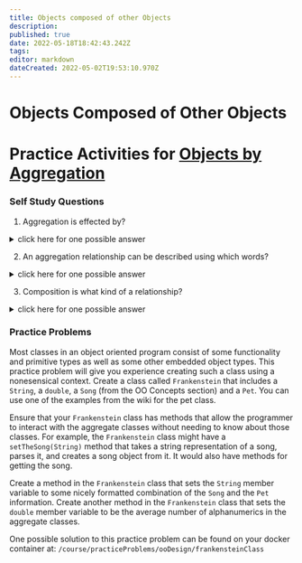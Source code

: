 ```yaml
---
title: Objects composed of other Objects
description: 
published: true
date: 2022-05-18T18:42:43.242Z
tags: 
editor: markdown
dateCreated: 2022-05-02T19:53:10.970Z
---
```


# Objects Composed of Other Objects

# Practice Activities for [Objects by Aggregation](/ooDesign/aggregation)



### Self Study Questions
1. Aggregation is effected by?
<details>
<summary>click here for one possible answer</summary>
  
Composing classes by using other classes as composite parts.
</details>

2. An aggregation relationship can be described using which  words?
<details>
<summary>click here for one possible answer</summary>
  
**has-a**. 
  Example: A `Car` **has-a** `Driver`.
</details>

3. Composition is what kind of a relationship?
<details>
<summary>click here for one possible answer</summary>
  
Composition is a relationship that persists.
</details>


### Practice Problems

Most classes in an object oriented program consist of some functionality and primitive types as well as some other embedded object types.   This practice problem will give you experience creating such a class using a nonesensical context.    Create a class called `Frankenstein` that includes a `String`, a `double`, a `Song` (from the OO Concepts section) and a `Pet`.  You can use one of the examples from the wiki for the pet class.

Ensure that your `Frankenstein` class has methods that allow the programmer to interact with the aggregate classes without needing to know about those classes.  For example, the `Frankenstein` class might have a `setTheSong(String)` method that takes a string representation of a song, parses it, and creates a song object from it.    It would also have methods for getting the song.     

Create a method in the `Frankenstein` class that sets the `String` member variable to some nicely formatted combination of the `Song` and the `Pet` information.   Create another method in the `Frankenstein` class that sets the `double` member variable to be the average number of alphanumerics in the aggregate classes.

One possible solution to this practice problem can be found on your docker container at:
`/course/practiceProblems/ooDesign/frankensteinClass`